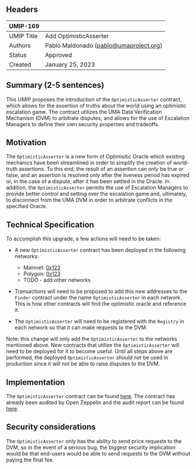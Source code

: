 ## Headers

| UMIP-169   |                                        |
| ---------- | -------------------------------------- |
| UMIP Title | Add OptimisticAsserter                 |
| Authors    | Pablo Maldonado (pablo@umaproject.org) |
| Status     | Approved                               |
| Created    | January 25, 2023                       |

## Summary (2-5 sentences)

This UMIP proposes the introduction of the `OptimisticAsserter` contract, which allows for the assertion of truths about the world using an optimistic escalation game. The contract utilizes the UMA Data Verification Mechanism (DVM) to arbitrate disputes, and allows for the use of Escalation Managers to define their own security properties and tradeoffs.

## Motivation

The `OptimisticAsserter` is a new form of Optimisitic Oracle which existing mechanics have been streamlined in order to simplify the creation of world-truth assertions. To this end, the result of an assertion can only be true or false, and an assertion is resolved only after the liveness period has expired or, in the case of a dispute, after it has been settled in the Oracle. In addition, the `OptimisticAsserter` permits the use of Escalation Managers to provide better control and setting over the escalation game and, ultimately, to disconnect from the UMA DVM in order to arbitrate conflicts in the specified Oracle.

## Technical Specification

To accomplish this upgrade, a few actions will need to be taken:

- A new `OptimisticAsserter` contract has been deployed in the following networks:

  - Mainnet: [0x123](https://etherscan.io/address/0x123)
  - Polygon: [0x123](https://polygonscan.com/address/0x123)
  - TODO - add other networks

- Transactions will need to be proposed to add this new addresses to the `Finder` contract under the name `OptimisticAsserter` in each network. This is how other contracts will find the optimistic oracle and reference it.
- The `OptimisticAsserter` will need to be registered with the `Registry` in each network so that it can make requests to the DVM.

Note: this change will only add the `OptimisticAsserter` to the networks mentioned above. New contracts that utilize the `OptimisticAsserter` will need to be deployed for it to become useful. Until all steps above are performed, the deployed `OptimisticAsserter` _should not_ be used in production since it will not be able to raise disputes to the DVM.

## Implementation

The `OptimisticAsserter` contract can be found [here](https://github.com/UMAprotocol/protocol/blob/master/packages/core/contracts/optimistic-asserter/implementation/OptimisticAsserter.sol). The contract has already been audited by Open Zeppelin and the audit report can be found [here](TODO).

## Security considerations

The `OptimisticAsserter` only has the ability to send price requests to the DVM, so in the event of a serious bug, the biggest security implication would be that end-users would be able to send requests to the DVM without paying the final fee.

